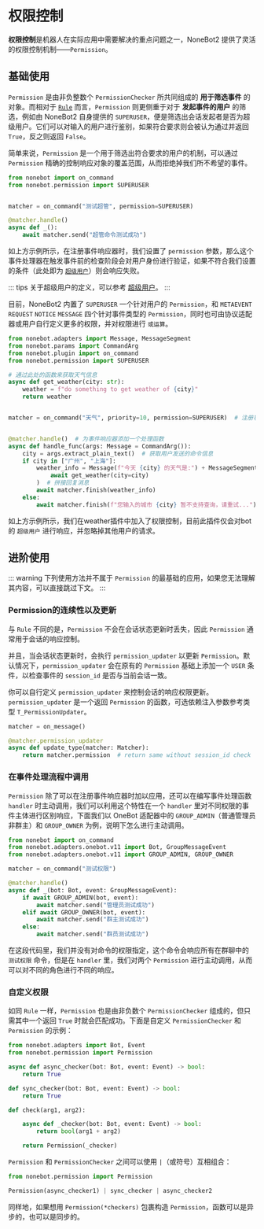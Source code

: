 # 权限控制

**权限控制**是机器人在实际应用中需要解决的重点问题之一，NoneBot2 提供了灵活的权限控制机制——`Permission`。

## 基础使用

`Permission` 是由非负整数个 `PermissionChecker` 所共同组成的 **用于筛选事件** 的对象。而相对于 [`Rule`](../插件开发（高级）/自定义响应规则.md) 而言，`Permission` 则更侧重于对于 **发起事件的用户** 的筛选，例如由 NoneBot2 自身提供的 `SUPERUSER`，便是筛选出会话发起者是否为超级用户。它们可以对输入的用户进行鉴别，如果符合要求则会被认为通过并返回 `True`，反之则返回 `False`。

简单来说，`Permission` 是一个用于筛选出符合要求的用户的机制，可以通过 `Permission` 精确的控制响应对象的覆盖范围，从而拒绝掉我们所不希望的事件。

```python
from nonebot import on_command
from nonebot.permission import SUPERUSER


matcher = on_command("测试超管", permission=SUPERUSER)

@matcher.handle()
async def _():
    await matcher.send("超管命令测试成功")
```

如上方示例所示，在注册事件响应器时，我们设置了 `permission` 参数，那么这个事件处理器在触发事件前的检查阶段会对用户身份进行验证，如果不符合我们设置的条件（此处即为 [`超级用户`](/进阶/功能/内置配置项.md#superusers)）则会响应失败。

::: tips
关于超级用户的定义，可以参考 [超级用户](../../进阶/功能/内置配置项.md#superusers)。
:::

目前，NoneBot2 内置了 `SUPERUSER` 一个针对用户的 `Permission`，和 `METAEVENT` `REQUEST` `NOTICE` `MESSAGE` 四个针对事件类型的 `Permission`，同时也可由协议适配器或用户自行定义更多的权限，并对权限进行 `或运算`。

```python title=weather.py
from nonebot.adapters import Message, MessageSegment
from nonebot.params import CommandArg
from nonebot.plugin import on_command
from nonebot.permission import SUPERUSER

# 通过此处的函数来获取天气信息
async def get_weather(city: str):
    weather = f"do something to get weather of {city}"
    return weather


matcher = on_command("天气", priority=10, permission=SUPERUSER)  # 注册事件响应器


@matcher.handle()  # 为事件响应器添加一个处理函数
async def handle_func(args: Message = CommandArg()):
    city = args.extract_plain_text()  # 获取用户发送的命令信息
    if city in ["广州", "上海"]:
        weather_info = Message(f"今天 {city} 的天气是:") + MessageSegment.text(
            await get_weather(city=city)
        )  # 拼接回复消息
        await matcher.finish(weather_info)
    else:
        await matcher.finish(f"您输入的城市 {city} 暂不支持查询，请重试...")
```

如上方示例所示，我们在weather插件中加入了权限控制，目前此插件仅会对bot的 `超级用户` 进行响应，并忽略掉其他用户的请求。

## 进阶使用

::: warning
下列使用方法并不属于 `Permission` 的最基础的应用，如果您无法理解其内容，可以直接跳过下文。
:::

### Permission的连续性以及更新

与 `Rule` 不同的是，`Permission` 不会在会话状态更新时丢失，因此 `Permission` 通常用于会话的响应控制。

并且，当会话状态更新时，会执行 `permission_updater` 以更新 `Permission`。默认情况下，`permission_updater` 会在原有的 `Permission` 基础上添加一个 `USER` 条件，以检查事件的 `session_id` 是否与当前会话一致。

你可以自行定义 `permission_updater` 来控制会话的响应权限更新。`permission_updater` 是一个返回 `Permission` 的函数，可选依赖注入参数参考类型 `T_PermissionUpdater`。

```python {3,5}
matcher = on_message()

@matcher.permission_updater
async def update_type(matcher: Matcher):
    return matcher.permission  # return same without session_id check
```

### 在事件处理流程中调用

`Permission` 除了可以在注册事件响应器时加以应用，还可以在编写事件处理函数 `handler` 时主动调用，我们可以利用这个特性在一个 `handler` 里对不同权限的事件主体进行区别响应，下面我们以 OneBot 适配器中的 `GROUP_ADMIN`（普通管理员非群主）和 `GROUP_OWNER` 为例，说明下怎么进行主动调用。

```python
from nonebot import on_command
from nonebot.adapters.onebot.v11 import Bot, GroupMessageEvent
from nonebot.adapters.onebot.v11 import GROUP_ADMIN, GROUP_OWNER

matcher = on_command("测试权限")

@matcher.handle()
async def _(bot: Bot, event: GroupMessageEvent):
    if await GROUP_ADMIN(bot, event):
        await matcher.send("管理员测试成功")
    elif await GROUP_OWNER(bot, event):
        await matcher.send("群主测试成功")
    else:
        await matcher.send("群员测试成功")
```

在这段代码里，我们并没有对命令的权限指定，这个命令会响应所有在群聊中的 `测试权限` 命令，但是在 `handler` 里，我们对两个 `Permission` 进行主动调用，从而可以对不同的角色进行不同的响应。

### 自定义权限

如同 `Rule` 一样，`Permission` 也是由非负数个 `PermissionChecker` 组成的，但只需其中一个返回 `True` 时就会匹配成功。下面是自定义 `PermissionChecker` 和 `Permission` 的示例：

```python
from nonebot.adapters import Bot, Event
from nonebot.permission import Permission

async def async_checker(bot: Bot, event: Event) -> bool:
    return True

def sync_checker(bot: Bot, event: Event) -> bool:
    return True

def check(arg1, arg2):

    async def _checker(bot: Bot, event: Event) -> bool:
        return bool(arg1 + arg2)

    return Permission(_checker)
```

`Permission` 和 `PermissionChecker` 之间可以使用 `|`（或符号）互相组合：

```python
from nonebot.permission import Permission

Permission(async_checker1) | sync_checker | async_checker2
```

同样地，如果想用 `Permission(*checkers)` 包裹构造 `Permission`，函数可以是异步的，也可以是同步的。
